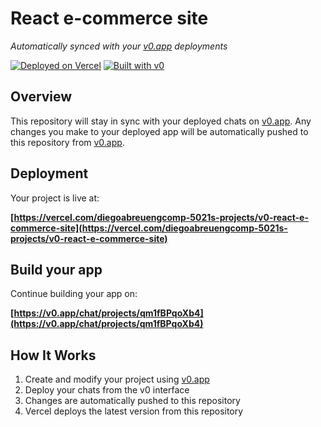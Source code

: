 # React e-commerce site

*Automatically synced with your [v0.app](https://v0.app) deployments*

[![Deployed on Vercel](https://img.shields.io/badge/Deployed%20on-Vercel-black?style=for-the-badge&logo=vercel)](https://vercel.com/diegoabreuengcomp-5021s-projects/v0-react-e-commerce-site)
[![Built with v0](https://img.shields.io/badge/Built%20with-v0.app-black?style=for-the-badge)](https://v0.app/chat/projects/qm1fBPqoXb4)

## Overview

This repository will stay in sync with your deployed chats on [v0.app](https://v0.app).
Any changes you make to your deployed app will be automatically pushed to this repository from [v0.app](https://v0.app).

## Deployment

Your project is live at:

**[https://vercel.com/diegoabreuengcomp-5021s-projects/v0-react-e-commerce-site](https://vercel.com/diegoabreuengcomp-5021s-projects/v0-react-e-commerce-site)**

## Build your app

Continue building your app on:

**[https://v0.app/chat/projects/qm1fBPqoXb4](https://v0.app/chat/projects/qm1fBPqoXb4)**

## How It Works

1. Create and modify your project using [v0.app](https://v0.app)
2. Deploy your chats from the v0 interface
3. Changes are automatically pushed to this repository
4. Vercel deploys the latest version from this repository